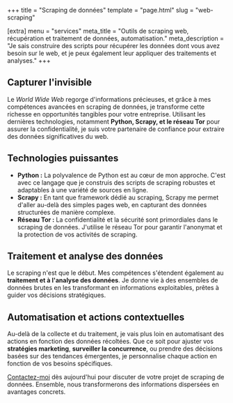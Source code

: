 +++
title = "Scraping de données"
template = "page.html"
slug = "web-scraping"

[extra]
menu = "services"
meta_title = "Outils de scraping web, récupération et traitement de données, automatisation."
meta_description = "Je sais construire des scripts pour récupérer les données dont vous avez besoin sur le web, et je peux également leur appliquer des traitements et analyses."
+++

<div class="main-dual--solo">

## Capturer l'invisible

Le <em>World Wide Web</em> regorge d'informations précieuses, et grâce à mes compétences avancées en scraping de données, je transforme cette richesse en opportunités tangibles pour votre entreprise. Utilisant les dernières technologies, notamment **Python, Scrapy, et le réseau Tor** pour assurer la confidentialité, je suis votre partenaire de confiance pour extraire des données significatives du web.

## Technologies puissantes

- **Python :** La polyvalence de Python est au cœur de mon approche. C'est avec ce langage que je construis des scripts de scraping robustes et adaptables à une variété de sources en ligne.
- **Scrapy :** En tant que framework dédié au scraping, Scrapy me permet d'aller au-delà des simples pages web, en capturant des données structurées de manière complexe.
- **Réseau Tor :** La confidentialité et la sécurité sont primordiales dans le scraping de données. J'utilise le réseau Tor pour garantir l'anonymat et la protection de vos activités de scraping.

## Traitement et analyse des données

Le scraping n'est que le début. Mes compétences s'étendent également au **traitement et à l'analyse des données**. Je donne vie à des ensembles de données brutes en les transformant en informations exploitables, prêtes à guider vos décisions stratégiques.

## Automatisation et actions contextuelles

Au-delà de la collecte et du traitement, je vais plus loin en automatisant des actions en fonction des données récoltées. Que ce soit pour ajuster vos **stratégies marketing**, **surveiller la concurrence**, ou prendre des décisions basées sur des tendances émergentes, je personnalise chaque action en fonction de vos besoins spécifiques.

[Contactez-moi](@/contact.md) dès aujourd'hui pour discuter de votre projet de scraping de données. Ensemble, nous transformerons des informations dispersées en avantages concrets.

</div>
